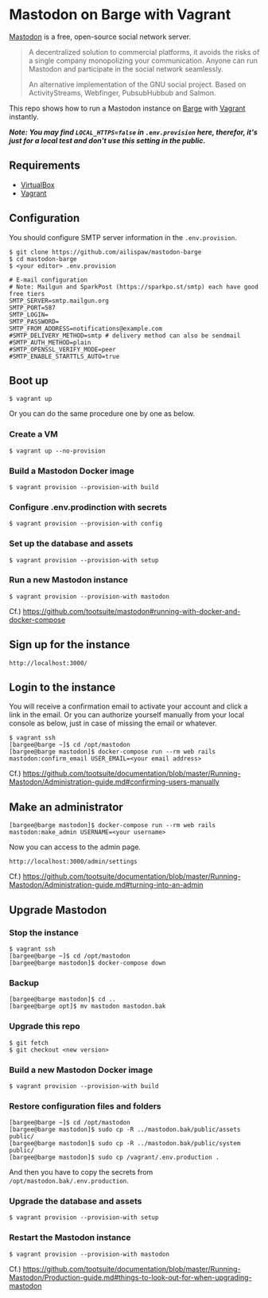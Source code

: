 # Mastodon on Barge with Vagrant

[Mastodon](https://github.com/tootsuite/mastodon) is a free, open-source social network server.
> A decentralized solution to commercial platforms, it avoids the risks of a single company monopolizing your communication. Anyone can run Mastodon and participate in the social network seamlessly.
>
> An alternative implementation of the GNU social project. Based on ActivityStreams, Webfinger, PubsubHubbub and Salmon.

This repo shows how to run a Mastodon instance on [Barge](https://atlas.hashicorp.com/ailispaw/boxes/barge) with [Vagrant](https://www.vagrantup.com/) instantly.

***Note: You may find `LOCAL_HTTPS=false` in `.env.provision` here, therefor, it's just for a local test and don't use this setting in the public.***

## Requirements

- [VirtualBox](https://www.virtualbox.org/)
- [Vagrant](https://www.vagrantup.com/)

## Configuration

You should configure SMTP server information in the `.env.provision`.

```
$ git clone https://github.com/ailispaw/mastodon-barge
$ cd mastodon-barge
$ <your editor> .env.provision
```

```
# E-mail configuration
# Note: Mailgun and SparkPost (https://sparkpo.st/smtp) each have good free tiers
SMTP_SERVER=smtp.mailgun.org
SMTP_PORT=587
SMTP_LOGIN=
SMTP_PASSWORD=
SMTP_FROM_ADDRESS=notifications@example.com
#SMTP_DELIVERY_METHOD=smtp # delivery method can also be sendmail
#SMTP_AUTH_METHOD=plain
#SMTP_OPENSSL_VERIFY_MODE=peer
#SMTP_ENABLE_STARTTLS_AUTO=true
```

## Boot up

```
$ vagrant up
```

Or you can do the same procedure one by one as below.

### Create a VM
```
$ vagrant up --no-provision
```

### Build a Mastodon Docker image
```
$ vagrant provision --provision-with build
```

### Configure .env.prodinction with secrets
```
$ vagrant provision --provision-with config
```

### Set up the database and assets
```
$ vagrant provision --provision-with setup
```

### Run a new Mastodon instance
```
$ vagrant provision --provision-with mastodon
```

Cf.) https://github.com/tootsuite/mastodon#running-with-docker-and-docker-compose

## Sign up for the instance
```
http://localhost:3000/
```

## Login to the instance

You will receive a confirmation email to activate your account and click a link in the email.
Or you can authorize yourself manually from your local console as below, just in case of missing the email or whatever.

```
$ vagrant ssh
[bargee@barge ~]$ cd /opt/mastodon
[bargee@barge mastodon]$ docker-compose run --rm web rails mastodon:confirm_email USER_EMAIL=<your email address>
```

Cf.) https://github.com/tootsuite/documentation/blob/master/Running-Mastodon/Administration-guide.md#confirming-users-manually

## Make an administrator

```
[bargee@barge mastodon]$ docker-compose run --rm web rails mastodon:make_admin USERNAME=<your username>
```

Now you can access to the admin page.
```
http://localhost:3000/admin/settings
```

Cf.) https://github.com/tootsuite/documentation/blob/master/Running-Mastodon/Administration-guide.md#turning-into-an-admin

## Upgrade Mastodon

### Stop the instance

```
$ vagrant ssh
[bargee@barge ~]$ cd /opt/mastodon
[bargee@barge mastodon]$ docker-compose down
```

### Backup

```
[bargee@barge mastodon]$ cd ..
[bargee@barge opt]$ mv mastodon mastodon.bak
```

### Upgrade this repo
```
$ git fetch
$ git checkout <new version>
```

### Build a new Mastodon Docker image
```
$ vagrant provision --provision-with build
```

### Restore configuration files and folders

```
[bargee@barge ~]$ cd /opt/mastodon
[bargee@barge mastodon]$ sudo cp -R ../mastodon.bak/public/assets public/
[bargee@barge mastodon]$ sudo cp -R ../mastodon.bak/public/system public/
[bargee@barge mastodon]$ sudo cp /vagrant/.env.production .
```

And then you have to copy the secrets from `/opt/mastodon.bak/.env.production`.

### Upgrade the database and assets
```
$ vagrant provision --provision-with setup
```

### Restart the Mastodon instance
```
$ vagrant provision --provision-with mastodon
```

Cf.) https://github.com/tootsuite/documentation/blob/master/Running-Mastodon/Production-guide.md#things-to-look-out-for-when-upgrading-mastodon
